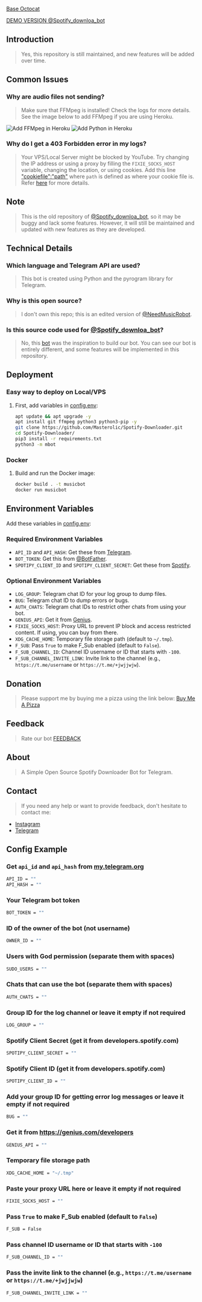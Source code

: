 [Base Octocat](https://myoctocat.com/assets/images/base-octocat.svg)

[DEMO VERSION @Spotify_downloa_bot](https://t.me/Spotify_downloa_bot)

## Introduction
> Yes, this repository is still maintained, and new features will be added over time.

## Common Issues

### Why are audio files not sending?
> Make sure that FFMpeg is installed! Check the logs for more details. See the image below to add FFMpeg if you are using Heroku.

![Add FFMpeg in Heroku](https://github.com/Masterolic/Spotify-Downloader/assets/93469093/0fbe0591-771a-460b-be69-3fb60536d44d)
![Add Python in Heroku](https://github.com/Masterolic/Spotify-Downloader/assets/93469093/6a0c1c9c-4c91-4bac-b6fb-0a40d5516e3c)

### Why do I get a 403 Forbidden error in my logs?
> Your VPS/Local Server might be blocked by YouTube. Try changing the IP address or using a proxy by filling the `FIXIE_SOCKS_HOST` variable, changing the location, or using cookies. Add this line ["cookiefile":"path"](https://github.com/Masterolic/Spotify-Downloader/blob/fe859965e62a5ca8f29fc69185cd132d456e4bfd/mbot/utils/mainhelper.py#L144) where `path` is defined as where your cookie file is. Refer [here](https://www.reddit.com/r/youtubedl/wiki/cookies/) for more details.

## Note
> This is the old repository of [@Spotify_downloa_bot](https://t.me/Spotify_downloa_bot), so it may be buggy and lack some features. However, it will still be maintained and updated with new features as they are developed.

## Technical Details

### Which language and Telegram API are used?
> This bot is created using Python and the pyrogram library for Telegram.

### Why is this open source?
> I don't own this repo; this is an edited version of [@NeedMusicRobot](https://t.me/NeedMusicRobot).

### Is this source code used for [@Spotify_downloa_bot](https://t.me/Spotify_downloa_bot)?
> No, this [bot](https://github.com/rozari0/NeedMusicRobot) was the inspiration to build our bot. You can see our bot is entirely different, and some features will be implemented in this repository.

## Deployment

### Easy way to deploy on Local/VPS
1. First, add variables in [config.env](https://github.com/Masterolic/Spotify-Downloader/blob/Latest/config.env):
   ```sh
   apt update && apt upgrade -y 
   apt install git ffmpeg python3 python3-pip -y
   git clone https://github.com/Masterolic/Spotify-Downloader.git 
   cd Spotify-Downloader/
   pip3 install -r requirements.txt 
   python3 -m mbot 
   ```

### Docker
1. Build and run the Docker image:
   ```sh
   docker build . -t musicbot
   docker run musicbot  
   ```

## Environment Variables
Add these variables in [config.env](https://github.com/Masterolic/Spotify-Downloader/blob/Latest/config.env):

### Required Environment Variables
- `API_ID` and `API_HASH`: Get these from [Telegram](https://my.telegram.org).
- `BOT_TOKEN`: Get this from [@BotFather](https://t.me/BotFather).
- `SPOTIPY_CLIENT_ID` and `SPOTIPY_CLIENT_SECRET`: Get these from [Spotify](https://developers.spotify.com).

### Optional Environment Variables
- `LOG_GROUP`: Telegram chat ID for your log group to dump files.
- `BUG`: Telegram chat ID to dump errors or bugs.
- `AUTH_CHATS`: Telegram chat IDs to restrict other chats from using your bot.
- `GENIUS_API`: Get it from [Genius](https://genius.com/developers).
- `FIXIE_SOCKS_HOST`: Proxy URL to prevent IP block and access restricted content. If using, you can buy from there.
- `XDG_CACHE_HOME`: Temporary file storage path (default to `~/.tmp`).
- `F_SUB`: Pass `True` to make F_Sub enabled (default to `False`).
- `F_SUB_CHANNEL_ID`: Channel ID username or ID that starts with `-100`.
- `F_SUB_CHANNEL_INVITE_LINK`: Invite link to the channel (e.g., `https://t.me/username` or `https://t.me/+jwjjwjw`).

## Donation
> Please support me by buying me a pizza using the link below:
[Buy Me A Pizza](https://www.buymeacoffee.com/Masterolic)

## Feedback
> Rate our bot [FEEDBACK](https://t.me/dailychannelsbot?start=spotify_downloa_bot)

## About
> A Simple Open Source Spotify Downloader Bot for Telegram.

## Contact
> If you need any help or want to provide feedback, don't hesitate to contact me:

- [Instagram](https://instagram.com/masterolic_official)
- [Telegram](https://t.me/Masterolic)

## Config Example

### Get `api_id` and `api_hash` from [my.telegram.org](https://my.telegram.org)
```sh
API_ID = ""
API_HASH = ""
```

### Your Telegram bot token
```sh
BOT_TOKEN = ""
```

### ID of the owner of the bot (not username)
```sh
OWNER_ID = ""
```

### Users with God permission (separate them with spaces)
```sh
SUDO_USERS = ""
```

### Chats that can use the bot (separate them with spaces)
```sh
AUTH_CHATS = ""
```

### Group ID for the log channel or leave it empty if not required
```sh
LOG_GROUP = ""
```

### Spotify Client Secret (get it from developers.spotify.com)
```sh
SPOTIPY_CLIENT_SECRET = ""
```

### Spotify Client ID (get it from developers.spotify.com)
```sh
SPOTIPY_CLIENT_ID = ""
```

### Add your group ID for getting error log messages or leave it empty if not required
```sh
BUG = ""
```

### Get it from https://genius.com/developers
```sh
GENIUS_API = ""
```

### Temporary file storage path
```sh
XDG_CACHE_HOME = "~/.tmp"
```

### Paste your proxy URL here or leave it empty if not required
```sh
FIXIE_SOCKS_HOST = ""
```

### Pass `True` to make F_Sub enabled (default to `False`)
```sh
F_SUB = False
```

### Pass channel ID username or ID that starts with `-100`
```sh
F_SUB_CHANNEL_ID = ""
```

### Pass the invite link to the channel (e.g., `https://t.me/username` or `https://t.me/+jwjjwjw`)
```sh
F_SUB_CHANNEL_INVITE_LINK = ""
```
